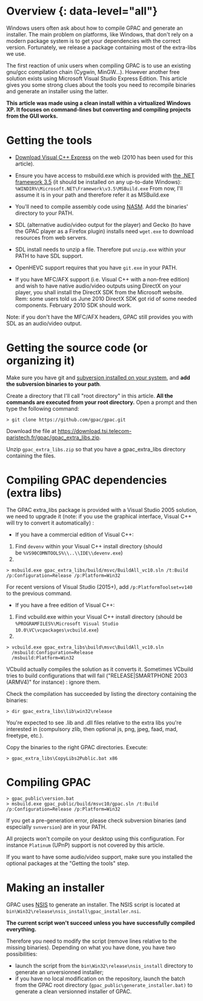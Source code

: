 # Overview {: data-level="all"}

Windows users often ask about how to compile GPAC and generate an installer. The main problem on platforms, like Windows, that don't rely on a modern package system is to get your dependencies with the correct version. Fortunately, we release a package containing most of the extra-libs we use.

The first reaction of unix users when compiling GPAC is to use an existing gnu/gcc compilation chain (Cygwin, MinGW...). However another free solution exists using Microsoft Visual Studio Express Edition. This article gives you some strong clues about the tools you need to recompile binaries and generate an installer using the latter.

**This article was made using a clean install within a virtualized Windows XP. It focuses on command-lines but converting and compiling projects from the GUI works.**

# Getting the tools

*   [Download Visual C++ Express](http://www.microsoft.com/express/Downloads/) on the web (2010 has been used for this article).
*   Ensure you have access to msbuild.exe which is provided with [the .NET framework 3.5](http://www.microsoft.com/downloads/en/details.aspx?FamilyId=333325fd-ae52-4e35-b531-508d977d32a6&displaylang=en) (it should be installed on any up-to-date Windows): `%WINDIR%\Microsoft.NET\Framework\v3.5\MSBuild.exe`
From now, I'll assume it is in your path and therefore refer it as MSBuild.exe
*   You'll need to compile assembly code using [NASM](http://www.nasm.us/). Add the binaries' directory to your PATH.
*   SDL (alternative audio/video output for the player) and Gecko (to have the GPAC player as a Firefox plugin) installs need `wget.exe` to download resources from web servers.
*   SDL install needs to unzip a file. Therefore put `unzip.exe` within your PATH to have SDL support.
*   OpenHEVC support requires that you have `git.exe` in your PATH.

*   If you have MFC/AFX support (i.e. Visual C++ with a non-free edition) and wish to have native audio/video outputs using DirectX on your player, you shall install the DirectX SDK from the Microsoft website.
Rem: some users told us June 2010 DirectX SDK got rid of some needed components. February 2010 SDK should work.

Note: if you don't have the MFC/AFX headers, GPAC still provides you with SDL as an audio/video output.

# Getting the source code (or organizing it)

Make sure you have git and [subversion installed on your system](http://subversion.apache.org/), and **add the subversion binaries to your path**.

Create a directory that I'll call "root directory" in this article. **All the commands are executed from your root directory.** Open a prompt and then type the following command:

```
> git clone https://github.com/gpac/gpac.git
```

Download the file at <https://download.tsi.telecom-paristech.fr/gpac/gpac_extra_libs.zip>.

Unzip `gpac_extra_libs.zip` so that you have a gpac\_extra\_libs directory containing the files.

# Compiling GPAC dependencies (extra libs)

The GPAC extra\_libs package is provided with a Visual Studio 2005 solution, we need to upgrade it (note: if you use the graphical interface, Visual C++ will try to convert it automatically) :

*   If you have a commercial edition of Visual C++:

1.  Find `devenv` within your Visual C++ install directory (should be `%VS90COMNTOOLS%\\..\\IDE\\devenv.exe`)
2.  
```
> msbuild.exe gpac_extra_libs/build/msvc/BuildAll_vc10.sln /t:Build  /p:Configuration=Release /p:Platform=Win32
```
    
For recent versions of Visual Studio (2015+), add `/p:PlatformToolset=v140` to the previous command.

*   If you have a free edition of Visual C++:

1.  Find vcbuild.exe within your Visual C++ install directory (should be `%PROGRAMFILES%\Microsoft Visual Studio 10.0\VC\vcpackages\vcbuild.exe`)
2.  
```
> vcbuild.exe gpac_extra_libs\build\msvc\BuildAll_vc10.sln
  /msbuild:Configuration=Release
  /msbuild:Platform=Win32
```
    

VCbuild actually compiles the solution as it converts it. Sometimes VCbuild tries to build configurations that will fail ("RELEASE|SMARTPHONE 2003 (ARMV4)" for instance) : ignore them.

Check the compilation has succeeded by listing the directory containing the binaries:

```
> dir gpac_extra_libs\lib\win32\release
```
    
You're expected to see .lib and .dll files relative to the extra libs you're interested in (compulsory zlib, then optional js, png, jpeg, faad, mad, freetype, etc.).

Copy the binaries to the right GPAC directories. Execute:


```
> gpac_extra_libs\CopyLibs2Public.bat x86
```
    

# Compiling GPAC


```
> gpac_public\version.bat
> msbuild.exe gpac_public/build/msvc10/gpac.sln /t:Build /p:Configuration=Release /p:Platform=Win32
```
    

If you get a pre-generation error, please check subversion binaries (and especially `svnversion`) are in your PATH.

All projects won't compile on your desktop using this configuration. For instance `Platinum` (UPnP) support is not covered by this article.

If you want to have some audio/video support, make sure you installed the optional packages at the "Getting the tools" step.

# Making an installer

GPAC uses [NSIS](http://nsis.sourceforge.net) to generate an installer. The NSIS script is located at `bin\Win32\release\nsis_install\gpac_installer.nsi`.

**The current script won't succeed unless you have successfully compiled everything.**

Therefore you need to modify the script (remove lines relative to the missing binaries). Depending on what you have done, you have two possibilities:

*   launch the script from the `bin\Win32\release\nsis_install` directory to generate an unversionned installer;
*   if you have no local modification on the repository, launch the batch from the GPAC root directory (`gpac_public\generate_installer.bat)` to generate a clean versionned installer of GPAC.

